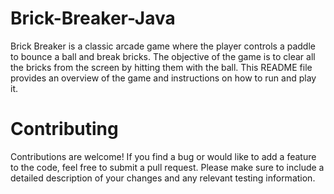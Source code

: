# Brick-Breaker-Java
Brick Breaker is a classic arcade game where the player controls a paddle to bounce a ball and break bricks. The objective of the game is to clear all the bricks from the screen by hitting them with the ball. This README file provides an overview of the game and instructions on how to run and play it.

# Contributing
Contributions are welcome! If you find a bug or would like to add a feature to the code, feel free to submit a pull request. Please make sure to include a detailed description of your changes and any relevant testing information.
